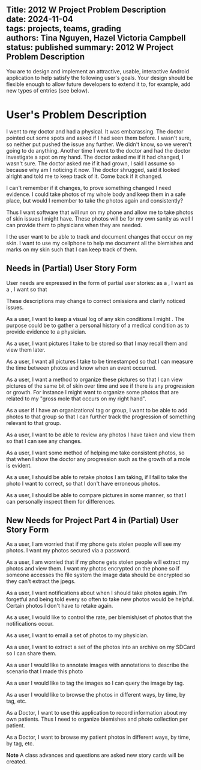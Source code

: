 Title: 2012 W Project Problem Description               
date: 2024-11-04    
tags: projects, teams, grading  
authors: Tina Nguyen, Hazel Victoria Campbell  
status: published
summary: 2012 W Project Problem Description              
----

You are to design and implement an attractive, usable, interactive Android application to help satisfy the following user's goals. Your design should be flexible enough to allow future developers to extend it to, for example, add new types of entries (see below).

# User's Problem Description
I went to my doctor and had a physical. It was embarassing. The doctor pointed out some spots and asked if I had seen them before. I wasn't sure, so neither put pushed the issue any further. We didn't know, so we weren't going to do anything. Another time I went to the doctor and had the doctor investigate a spot on my hand. The doctor asked me if it had changed, I wasn't sure. The doctor asked me if it had grown, I said I assume so because why am I noticing it now. The doctor shrugged, said it looked alright and told me to keep track of it. Come back if it changed.

I can't remember if it changes, to prove something changed I need evidence. I could take photos of my whole body and keep them in a safe place, but would I remember to take the photos again and consistently?

Thus I want software that will run on my phone and allow me to take photos of skin issues I might have. These photos will be for my own sanity as well I can provide them to physicians when they are needed.

I the user want to be able to track and document changes that occur on my skin. I want to use my cellphone to help me document all the blemishes and marks on my skin such that I can keep track of them.

## Needs in (Partial) User Story Form
User needs are expressed in the form of partial user stories:
as a <role>, I want <goal>
as a <role>, I want <goal> so that <reason>

These descriptions may change to correct omissions and clarify noticed issues.

As a user, I want to keep a visual log of any skin conditions I might . The purpose could be to gather a personal history of  a medical condition as to provide evidence to a physician.

As a user, I want pictures I take to be stored so that I may recall them and view them later.

As a user, I want all pictures I take to be timestamped so that I can measure the time between photos and know when an event occurred.

As a user, I want a method to organize these pictures so that I can view pictures of the same bit of skin over time and see if there is any progression or growth. For instance I might want to organize some photos that are related to my "gross mole that occurs on my right hand".

As a user if I have an organizational tag or group, I want to be able to add photos to that group so that I can further track the progression of something relevant to that group.

As a user, I want to be able to review any photos I have taken and view them so that I can see any changes.

As a user, I want some method of helping me take consistent photos, so that when I show the doctor any progression such as the growth of a mole is evident.

As a user, I should be able to retake photos I am taking, if I fail to take the photo I want to correct, so that I don't have erroneous photos.

As a user, I should be able to compare pictures in some manner, so that I can personally inspect them for differences.

## New Needs for Project Part 4 in (Partial) User Story Form
As a user, I am worried that if my phone gets stolen people will see my photos. I want my photos secured via a password.

As a user, I am worried that if my phone gets stolen people will extract my photos and view them. I want my photos encrypted on the phone so if someone accesses the file system the image data should be encrypted so
they can't extract the jpegs.


As a user, I want notifications about when I should take photos again. I'm forgetful and being told every so often to take new photos would be helpful. Certain photos I don't have to retake again.

As a user, I would like to control the rate, per blemish/set of photos that the notifications occur.

As a user, I want to email a set of photos to my physician.

As a user, I want to extract a set of the photos into an archive on my
SDCard so I can share them.

As a user I would like to annotate images with annotations to describe
the scenario that I made this photo

As a user I would like to tag the images so I can query the image by tag.

As a user I would like to browse the photos in different ways, by time, by tag, etc.

As a Doctor, I want to use this application to record information about my own patients. Thus I need to organize blemishes and photo collection per patient.

As a Doctor, I want to browse my patient photos in different ways, by time, by tag, etc.

**Note**
A class advances and questions are asked new story cards will be created.